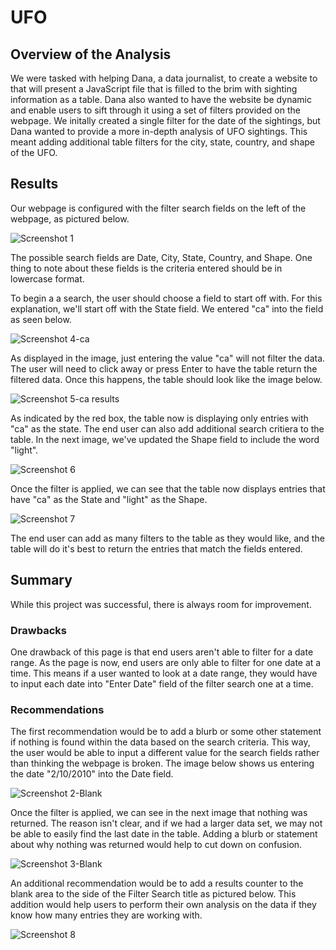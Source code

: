 # UFO

## Overview of the Analysis
We were tasked with helping Dana, a data journalist, to create a website to that will present a JavaScript file that is filled to the brim with sighting information as a table. Dana also wanted to have the website be dynamic and enable users to sift through it using a set of filters provided on the webpage. We initally created a single filter for the date of the sightings, but Dana wanted to provide a more in-depth analysis of UFO sightings. This meant adding additional table filters for the city, state, country, and shape of the UFO.

## Results
Our webpage is configured with the filter search fields on the left of the webpage, as pictured below.

![Screenshot 1](https://user-images.githubusercontent.com/114427019/213265952-f4df695b-4961-4f6c-8049-53bd1b7b104c.png)

The possible search fields are Date, City, State, Country, and Shape. One thing to note about these fields is the criteria entered should be in lowercase format.

To begin a a search, the user should choose a field to start off with. For this explanation, we'll start off with the State field. We entered "ca" into the field as seen below.

![Screenshot 4-ca](https://user-images.githubusercontent.com/114427019/213272701-c709e9ff-1010-4604-9930-ab9d2f9557fc.png)

As displayed in the image, just entering the value "ca" will not filter the data. The user will need to click away or press Enter to have the table return the filtered data. Once this happens, the table should look like the image below.

![Screenshot 5-ca results](https://user-images.githubusercontent.com/114427019/213274182-5402a1ea-d29e-4ad8-8099-82c5846518d3.png)

As indicated by the red box, the table now is displaying only entries with "ca" as the state. The end user can also add additional search critiera to the table. In the next image, we've updated the Shape field to include the word "light".

![Screenshot 6](https://user-images.githubusercontent.com/114427019/213278956-edad5b06-ab13-4737-8cda-ed5567da9796.png)

Once the filter is applied, we can see that the table now displays entries that have "ca" as the State and "light" as the Shape.

![Screenshot 7](https://user-images.githubusercontent.com/114427019/213279246-bb525ce3-5167-4be7-844f-efbbf1aa4af7.png)

The end user can add as many filters to the table as they would like, and the table will do it's best to return the entries that match the fields entered.

## Summary
While this project was successful, there is always room for improvement.

### Drawbacks
One drawback of this page is that end users aren't able to filter for a date range. As the page is now, end users are only able to filter for one date at a time. This means if a user wanted to look at a date range, they would have to input each date into "Enter Date" field of the filter search one at a time.

### Recommendations
The first recommendation would be to add a blurb or some other statement if nothing is found within the data based on the search criteria. This way, the user would be able to input a different value for the search fields rather than thinking the webpage is broken. The image below shows us entering the date "2/10/2010" into the Date field.

![Screenshot 2-Blank](https://user-images.githubusercontent.com/114427019/213279693-8cbf3272-a0e6-49d9-a64f-df3612d8d760.png)

Once the filter is applied, we can see in the next image that nothing was returned. The reason isn't clear, and if we had a larger data set, we may not be able to easily find the last date in the table. Adding a blurb or statement about why nothing was returned would help to cut down on confusion.

![Screenshot 3-Blank](https://user-images.githubusercontent.com/114427019/213280245-5328b572-411a-4f45-8143-3eb72f7a7f25.png)

An additional recommendation would be to add a results counter to the blank area to the side of the Filter Search title as pictured below. This addition would help users to perform their own analysis on the data if they know how many entries they are working with.

![Screenshot 8](https://user-images.githubusercontent.com/114427019/213268594-0d1f1466-3c3d-4cc6-ab0a-4e156a21b61a.png)

